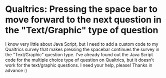
# Qualtrics: Pressing the space bar to move forward to the next question in the "Text/Graphic" type of question

I know very little about Java Script, but I need to add a custom code to my Qualtrics survey that makes pressing the spacebar continues the survey in the "Text/Graphic" question type.
I've already found out the Java Script code for the multiple choice type of question on Qualtrics, but it doesn't work for the text/graphic questions.
I need your help, please! Thanks in advance :)

        